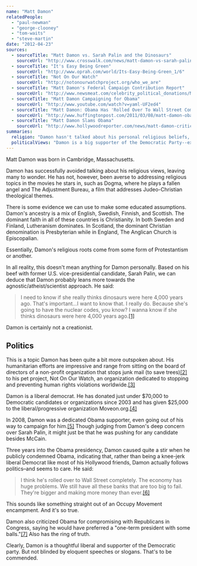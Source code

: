 ```yaml
---
name: "Matt Damon"
relatedPeople:
  - "paul-newman"
  - "george-clooney"
  - "tom-waits"
  - "steve-martin"
date: "2012-04-23"
sources:
  - sourceTitle: "Matt Damon vs. Sarah Palin and the Dinosaurs"
    sourceUrl: "http://www.crosswalk.com/news/matt-damon-vs-sarah-palin-and-the-dinosaurs-11582645.html"
  - sourceTitle: "It's Easy Being Green"
    sourceUrl: "http://www.oprah.com/world/Its-Easy-Being-Green_1/6"
  - sourceTitle: "Not On Our Watch"
    sourceUrl: "http://notonourwatchproject.org/who_we_are"
  - sourceTitle: "Matt Damon's Federal Campaign Contribution Report"
    sourceUrl: "http://www.newsmeat.com/celebrity_political_donations/Matt_Damon.php"
  - sourceTitle: "Matt Damon Campaigning for Obama"
    sourceUrl: "http://www.youtube.com/watch?v=yaml-UF2ed4"
  - sourceTitle: "Matt Damon: Obama Has 'Rolled Over To Wall Street Completely.'"
    sourceUrl: "http://www.huffingtonpost.com/2011/03/08/matt-damon-obama-has-roll_n_832795.html"
  - sourceTitle: "Matt Damon Slams Obama"
    sourceUrl: "http://www.hollywoodreporter.com/news/matt-damon-criticizes-barack-obama-275920"
summaries:
  religion: "Damon hasn't talked about his personal religious beliefs, but his comments about America's religious right point to likely agnosticism, or even atheism."
  politicalViews: "Damon is a big supporter of the Democratic Party--except Obama, and he holds many liberal ideals about things such as the environment and vested interests."
---
```


Matt Damon was born in Cambridge, Massachusetts.

Damon has successfully avoided talking about his religious views, leaving many to wonder. He has not, however, been averse to addressing religious topics in the movies he stars in, such as Dogma, where he plays a fallen angel and The Adjustment Bureau, a film that addresses Judeo-Christian theological themes.

There is some evidence we can use to make some educated assumptions. Damon's ancestry is a mix of English, Swedish, Finnish, and Scottish. The dominant faith in all of these countries is Christianity. In both Sweden and Finland, Lutheranism dominates. In Scotland, the dominant Christian denomination is Presbyterian while in England, The Anglican Church is Episcopalian.

Essentially, Damon's religious roots come from some form of Protestantism or another.

In all reality, this doesn't mean anything for Damon personally. Based on his beef with former U.S. vice-presidential candidate, Sarah Palin, we can deduce that Damon probably leans more towards the agnostic/atheist/scientist approach. He said:

>I need to know if she really thinks dinosaurs were here 4,000 years ago. That's important…I want to know that. I really do. Because she's going to have the nuclear codes, you know? I wanna know if she thinks dinosaurs were here 4,000 years ago.<a class="source-citation" href="#http%3A%2F%2Fwww.crosswalk.com%2Fnews%2Fmatt-damon-vs-sarah-palin-and-the-dinosaurs-11582645.html" title="Matt Damon vs. Sarah Palin and the Dinosaurs">[1]</a>

Damon is certainly not a creationist.


## Politics

This is a topic Damon has been quite a bit more outspoken about. His humanitarian efforts are impressive and range from sitting on the board of directors of a non-profit organization that stops junk mail (to save trees)<a class="source-citation" href="#http%3A%2F%2Fwww.oprah.com%2Fworld%2FIts-Easy-Being-Green_1%2F6" title="It&apos;s Easy Being Green">[2]</a> to his pet project, Not On Our Watch, an organization dedicated to stopping and preventing human rights violations worldwide.<a class="source-citation" href="#http%3A%2F%2Fnotonourwatchproject.org%2Fwho_we_are" title="Not On Our Watch">[3]</a>

Damon is a liberal democrat. He has donated just under $70,000 to Democratic candidates or organizations since 2003 and has given $25,000 to the liberal/progressive organization Moveon.org.<a class="source-citation" href="#http%3A%2F%2Fwww.newsmeat.com%2Fcelebrity_political_donations%2FMatt_Damon.php" title="Matt Damon&apos;s Federal Campaign Contribution Report">[4]</a>

In 2008, Damon was a dedicated Obama supporter, even going out of his way to campaign for him.<a class="source-citation" href="#http%3A%2F%2Fwww.youtube.com%2Fwatch%3Fv%3Dyaml-UF2ed4" title="Matt Damon Campaigning for Obama">[5]</a> Though judging from Damon's deep concern over Sarah Palin, it might just be that he was pushing for any candidate besides McCain.

Three years into the Obama presidency, Damon caused quite a stir when he publicly condemned Obama, indicating that, rather than being a knee-jerk liberal Democrat like most of his Hollywood friends, Damon actually follows politics–and seems to care. He said:

>I think he's rolled over to Wall Street completely. The economy has huge problems. We still have all these banks that are too big to fail. They're bigger and making more money than ever.<a class="source-citation" href="#http%3A%2F%2Fwww.huffingtonpost.com%2F2011%2F03%2F08%2Fmatt-damon-obama-has-roll_n_832795.html" title="Matt Damon: Obama Has &apos;Rolled Over To Wall Street Completely.&apos;">[6]</a>

This sounds like something straight out of an Occupy Movement encampment. And it's so true.

Damon also criticized Obama for compromising with Republicans in Congress, saying he would have preferred a "one-term president with some balls."<a class="source-citation" href="#http%3A%2F%2Fwww.hollywoodreporter.com%2Fnews%2Fmatt-damon-criticizes-barack-obama-275920" title="Matt Damon Slams Obama">[7]</a> Also has the ring of truth.

Clearly, Damon is a thoughtful liberal and supporter of the Democratic party. But not blinded by eloquent speeches or slogans. That's to be commended.